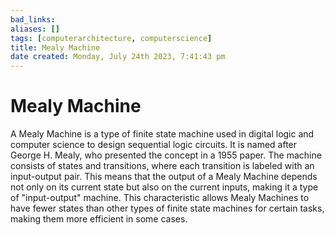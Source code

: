 ```yaml
---
bad_links: 
aliases: []
tags: [computerarchitecture, computerscience]
title: Mealy Machine
date created: Monday, July 24th 2023, 7:41:43 pm
---
```

# Mealy Machine

A Mealy Machine is a type of finite state machine used in digital logic and computer science to design sequential logic circuits. It is named after George H. Mealy, who presented the concept in a 1955 paper. The machine consists of states and transitions, where each transition is labeled with an input-output pair. This means that the output of a Mealy Machine depends not only on its current state but also on the current inputs, making it a type of "input-output" machine. This characteristic allows Mealy Machines to have fewer states than other types of finite state machines for certain tasks, making them more efficient in some cases.
